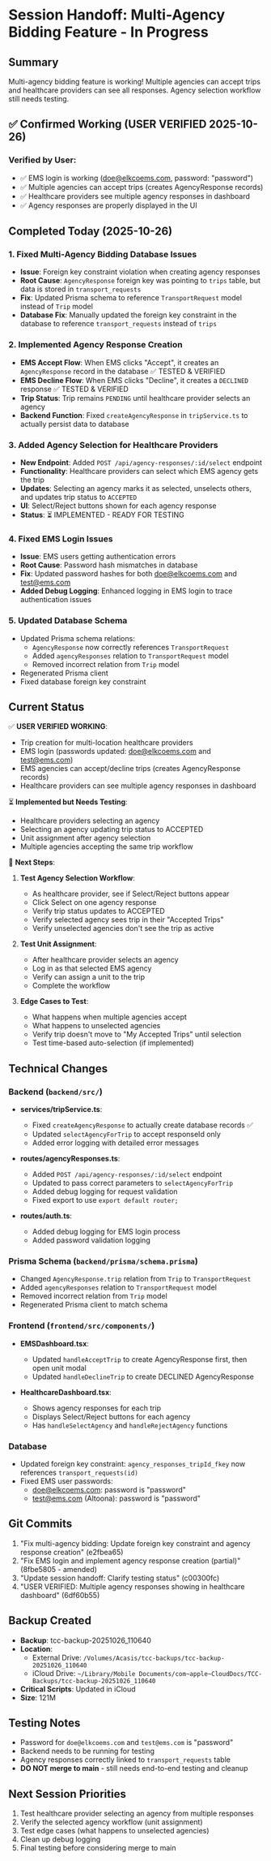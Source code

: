 # Session Handoff: Multi-Agency Bidding Feature - In Progress

## Summary
Multi-agency bidding feature is working! Multiple agencies can accept trips and healthcare providers can see all responses. Agency selection workflow still needs testing.

## ✅ Confirmed Working (USER VERIFIED 2025-10-26)

### Verified by User:
- ✅ EMS login is working (doe@elkcoems.com, password: "password")
- ✅ Multiple agencies can accept trips (creates AgencyResponse records)
- ✅ Healthcare providers see multiple agency responses in dashboard
- ✅ Agency responses are properly displayed in the UI

## Completed Today (2025-10-26)

### 1. Fixed Multi-Agency Bidding Database Issues
- **Issue**: Foreign key constraint violation when creating agency responses
- **Root Cause**: `AgencyResponse` foreign key was pointing to `trips` table, but data is stored in `transport_requests`
- **Fix**: Updated Prisma schema to reference `TransportRequest` model instead of `Trip` model
- **Database Fix**: Manually updated the foreign key constraint in the database to reference `transport_requests` instead of `trips`

### 2. Implemented Agency Response Creation
- **EMS Accept Flow**: When EMS clicks "Accept", it creates an `AgencyResponse` record in the database ✅ TESTED & VERIFIED
- **EMS Decline Flow**: When EMS clicks "Decline", it creates a `DECLINED` response ✅ TESTED & VERIFIED
- **Trip Status**: Trip remains `PENDING` until healthcare provider selects an agency
- **Backend Function**: Fixed `createAgencyResponse` in `tripService.ts` to actually persist data to database

### 3. Added Agency Selection for Healthcare Providers
- **New Endpoint**: Added `POST /api/agency-responses/:id/select` endpoint
- **Functionality**: Healthcare providers can select which EMS agency gets the trip
- **Updates**: Selecting an agency marks it as selected, unselects others, and updates trip status to `ACCEPTED`
- **UI**: Select/Reject buttons shown for each agency response
- **Status**: ⏳ IMPLEMENTED - READY FOR TESTING

### 4. Fixed EMS Login Issues
- **Issue**: EMS users getting authentication errors
- **Root Cause**: Password hash mismatches in database
- **Fix**: Updated password hashes for both doe@elkcoems.com and test@ems.com
- **Added Debug Logging**: Enhanced logging in EMS login to trace authentication issues

### 5. Updated Database Schema
- Updated Prisma schema relations:
  - `AgencyResponse` now correctly references `TransportRequest`
  - Added `agencyResponses` relation to `TransportRequest` model
  - Removed incorrect relation from `Trip` model
- Regenerated Prisma client
- Fixed database foreign key constraint

## Current Status

✅ **USER VERIFIED WORKING**:
- Trip creation for multi-location healthcare providers
- EMS login (passwords updated: doe@elkcoems.com and test@ems.com)
- EMS agencies can accept/decline trips (creates AgencyResponse records)
- Healthcare providers can see multiple agency responses in dashboard

⏳ **Implemented but Needs Testing**:
- Healthcare providers selecting an agency
- Selecting an agency updating trip status to ACCEPTED
- Unit assignment after agency selection  
- Multiple agencies accepting the same trip workflow

🔄 **Next Steps**:
1. **Test Agency Selection Workflow**:
   - As healthcare provider, see if Select/Reject buttons appear
   - Click Select on one agency response
   - Verify trip status updates to ACCEPTED
   - Verify selected agency sees trip in their "Accepted Trips"
   - Verify unselected agencies don't see the trip as active

2. **Test Unit Assignment**:
   - After healthcare provider selects an agency
   - Log in as that selected EMS agency
   - Verify can assign a unit to the trip
   - Complete the workflow

3. **Edge Cases to Test**:
   - What happens when multiple agencies accept
   - What happens to unselected agencies
   - Verify trip doesn't move to "My Accepted Trips" until selection
   - Test time-based auto-selection (if implemented)

## Technical Changes

### Backend (`backend/src/`)
- **services/tripService.ts**:
  - Fixed `createAgencyResponse` to actually create database records ✅
  - Updated `selectAgencyForTrip` to accept responseId only
  - Added error logging with detailed error messages
  
- **routes/agencyResponses.ts**:
  - Added `POST /api/agency-responses/:id/select` endpoint
  - Updated to pass correct parameters to `selectAgencyForTrip`
  - Added debug logging for request validation
  - Fixed export to use `export default router;`

- **routes/auth.ts**:
  - Added debug logging for EMS login process
  - Added password validation logging

### Prisma Schema (`backend/prisma/schema.prisma`)
- Changed `AgencyResponse.trip` relation from `Trip` to `TransportRequest`
- Added `agencyResponses` relation to `TransportRequest` model
- Removed incorrect relation from `Trip` model
- Regenerated Prisma client to match schema

### Frontend (`frontend/src/components/`)
- **EMSDashboard.tsx**:
  - Updated `handleAcceptTrip` to create AgencyResponse first, then open unit modal
  - Updated `handleDeclineTrip` to create DECLINED AgencyResponse
  
- **HealthcareDashboard.tsx**:
  - Shows agency responses for each trip
  - Displays Select/Reject buttons for each agency
  - Has `handleSelectAgency` and `handleRejectAgency` functions

### Database
- Updated foreign key constraint: `agency_responses_tripId_fkey` now references `transport_requests(id)`
- Fixed EMS user passwords:
  - doe@elkcoems.com: password is "password"
  - test@ems.com (Altoona): password is "password"

## Git Commits
1. "Fix multi-agency bidding: Update foreign key constraint and agency response creation" (e2fbea65)
2. "Fix EMS login and implement agency response creation (partial)" (8fbe5805 - amended)
3. "Update session handoff: Clarify testing status" (c00300fc)
4. "USER VERIFIED: Multiple agency responses showing in healthcare dashboard" (6df60b55)

## Backup Created
- **Backup**: tcc-backup-20251026_110640
- **Location**: 
  - External Drive: `/Volumes/Acasis/tcc-backups/tcc-backup-20251026_110640`
  - iCloud Drive: `~/Library/Mobile Documents/com~apple~CloudDocs/TCC-Backups/tcc-backup-20251026_110640`
- **Critical Scripts**: Updated in iCloud
- **Size**: 121M

## Testing Notes
- Password for `doe@elkcoems.com` and `test@ems.com` is "password"
- Backend needs to be running for testing
- Agency responses correctly linked to `transport_requests` table
- **DO NOT merge to main** - still needs end-to-end testing and cleanup

## Next Session Priorities
1. Test healthcare provider selecting an agency from multiple responses
2. Verify the selected agency workflow (unit assignment)
3. Test edge cases (what happens to unselected agencies)
4. Clean up debug logging
5. Final testing before considering merge to main

